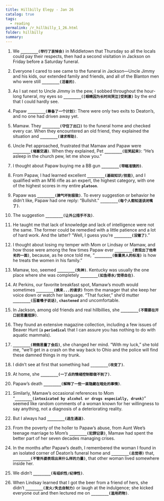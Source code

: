 ```yaml
---
title: Hillbilly Elegy - Jan 26
catalog: true
tags: 
  - reading
permalink: /r_hillbilly_1_26.html
folder: hillbilly
summary: 
---
```



1.  We <b data-toggle="tooltip" data-original-title="{{site.data.answers.hill_d_7_a1}}">`________(举行了哀悼会)`</b> in Middletown that Thursday so all the locals could pay their respects, then had a second visitation in Jackson on Friday before a Saturday funeral.

2.  Everyone I cared to see came to the funeral in Jackson—Uncle Jimmy and his kids, our extended family and friends, and all of the Blanton men who were still <b data-toggle="tooltip" data-original-title="{{site.data.answers.hill_d_7_b1}}">`________(活着的)`</b>.

3.  As I sat next to Uncle Jimmy in the pew, I sobbed throughout the hour-long funeral, my eyes so <b data-toggle="tooltip" data-original-title="{{site.data.answers.hill_d_7_c1}}">`________([眼睛因为长时间哭泣]受刺激)`</b> by the end that I could hardly see. 

4.  Papaw <b data-toggle="tooltip" data-original-title="{{site.data.answers.hill_d_7_d1}}">`________(筹备了一个计划)`</b>: There were only two exits to Deaton’s, and no one had driven away yet.

5.  Mamaw. They <b data-toggle="tooltip" data-original-title="{{site.data.answers.hill_d_7_e1}}">`________(守住了出口)`</b> to the funeral home and checked every car. When they encountered an old friend, they explained the situation and <b data-toggle="tooltip" data-original-title="{{site.data.answers.hill_d_7_e2}}">`________(请求帮助)`</b>.

6.  Uncle Pet approached, frustrated that Mamaw and Papaw were <b data-toggle="tooltip" data-original-title="{{site.data.answers.hill_d_7_f1}}">`________(堵塞交通)`</b>. When they explained, Pet <b data-toggle="tooltip" data-original-title="{{site.data.answers.hill_d_7_f2}}">`________(狂笑起来)`</b>: “He’s asleep in the church pew, let me show you.”

7.  I thought about Papaw buying me a BB gun <b data-toggle="tooltip" data-original-title="{{site.data.answers.hill_d_7_g1}}">`________(带瞄准镜的)`</b>.

8.  From Papaw, I had learned excellent <b data-toggle="tooltip" data-original-title="{{site.data.answers.hill_d_7_h1}}">`________(基础知识/技能)`</b>, and I qualified with an M16 rifle as an expert, the highest category, with one of the highest scores in my entire <b data-toggle="tooltip" data-original-title="{{site.data.glossary.platoon}}">`platoon`</b>.

9.  Papaw was <b data-toggle="tooltip" data-original-title="{{site.data.answers.hill_d_7_i1}}">`________(脾气坏到极致)`</b>. To every suggestion or behavior he didn’t like, Papaw had one reply: “Bullshit.” <b data-toggle="tooltip" data-original-title="{{site.data.answers.hill_d_7_i2}}">`________(每个人都知道该闭嘴了)`</b>.

10.  The suggestion <b data-toggle="tooltip" data-original-title="{{site.data.answers.hill_d_7_j1}}">`________(让外公措手不及)`</b>.

11.  He taught me that lack of knowledge and lack of intelligence were not the same. The former could be remedied with a little patience and a lot of hard work. And the latter?  “Well, I guess you’re <b data-toggle="tooltip" data-original-title="{{site.data.answers.hill_d_7_k1}}">`________(没辙了)`</b>.”

12.  I thought about losing my temper with Mom or Lindsay or Mamaw, and how those were among the few times Papaw ever <b data-toggle="tooltip" data-original-title="{{site.data.answers.hill_d_7_l1}}">`________(表现出了他卑劣的一面)`</b>, because, as he once told me, “<b data-toggle="tooltip" data-original-title="{{site.data.answers.hill_d_7_l2}}">`________(衡量男人的标准)`</b> is how he treats the women in his family.”

13.  Mamaw, too, seemed <b data-toggle="tooltip" data-original-title="{{site.data.answers.hill_d_7_m1}}">`________(失神)`</b>. Kentucky was usually the one place where she was completely <b data-toggle="tooltip" data-original-title="{{site.data.answers.hill_d_7_m2}}">`________(如鱼得水/觉得自在)`</b>.

14.  At Perkins, our favorite breakfast spot, Mamaw’s mouth would sometimes <b data-toggle="tooltip" data-original-title="{{site.data.answers.hill_d_7_n1}}">`________(换来...的请求)`</b> from the manager that she keep her voice down or watch her language. “That fucker,” she’d mutter <b data-toggle="tooltip" data-original-title="{{site.data.answers.hill_d_7_n2}}">`________(压着嗓子说话)`</b>, <b data-toggle="tooltip" data-original-title="{{site.data.glossary.chastened}}">`chastened`</b> and uncomfortable.

15.  In Jackson, among old friends and real hillbillies, she <b data-toggle="tooltip" data-original-title="{{site.data.answers.hill_d_7_o1}}">`________(不需要在开口前思量措辞)`</b>.

16.  They found an extensive magazine collection, including a few issues of Beaver Hunt (a <b data-toggle="tooltip" data-original-title="{{site.data.glossary.periodical}}">`periodical`</b> that I can assure you has nothing to do with aquatic mammals).

17.  <b data-toggle="tooltip" data-original-title="{{site.data.answers.hill_d_7_q1}}">`________(稍微思量了会后)`</b>, she changed her mind. “With my luck,” she told me, “we’ll get in a crash on the way back to Ohio and the police will find these damned things in my trunk.

18.  I didn’t see at first that something had <b data-toggle="tooltip" data-original-title="{{site.data.answers.hill_d_7_r1}}">`________(改变了)`</b>.

19.  At home, she <b data-toggle="tooltip" data-original-title="{{site.data.answers.hill_d_7_s1}}">`________(一丁点的情绪控制都做不到了)`</b>.

20.  Papaw’s death <b data-toggle="tooltip" data-original-title="{{site.data.answers.hill_d_7_t1}}">`________(解释了一些一直隐藏在暗处的事情)`</b>.

21.  Similarly, Mamaw’s occasional references to Mom “<b data-toggle="tooltip" data-original-title="{{site.data.answers.hill_d_7_u1}}">`________(intoxicated by alcohol or drugs especially, drunk)`</b>” seemed like random comments of a woman known for her willingness to say anything, not a diagnosis of a deteriorating reality.

22.  But I always had <b data-toggle="tooltip" data-original-title="{{site.data.answers.hill_d_7_v1}}">`________(逃生通道)`</b>.

23.  From the poverty of the holler to Papaw’s abuse, from Aunt Wee’s teenage marriage to Mom’s <b data-toggle="tooltip" data-original-title="{{site.data.answers.hill_d_7_w1}}">`________(犯罪记录)`</b>, Mamaw had spent the better part of her seven decades managing crises.

24.  In the months after Papaw’s death, I remembered the woman I found in an isolated corner of Deaton’s funeral home and <b data-toggle="tooltip" data-original-title="{{site.data.answers.hill_d_7_x1}}">`________(总觉得)`</b> that, <b data-toggle="tooltip" data-original-title="{{site.data.answers.hill_d_7_x2}}">`________(不管外婆表现出来什么样的力量)`</b>, that other woman lived somewhere inside her.

25.  We didn’t <b data-toggle="tooltip" data-original-title="{{site.data.answers.hill_d_7_y1}}">`________(有组织性/纪律性)`</b>.

26.  When Lindsay learned that I got the beer from a friend of hers, she didn’t <b data-toggle="tooltip" data-original-title="{{site.data.answers.hill_d_7_z1}}">`________(发火/失去自制力)`</b> or laugh at the indulgence; she kicked everyone out and then lectured me on <b data-toggle="tooltip" data-original-title="{{site.data.answers.hill_d_7_z2}}">`________(滥用药物)`</b>.